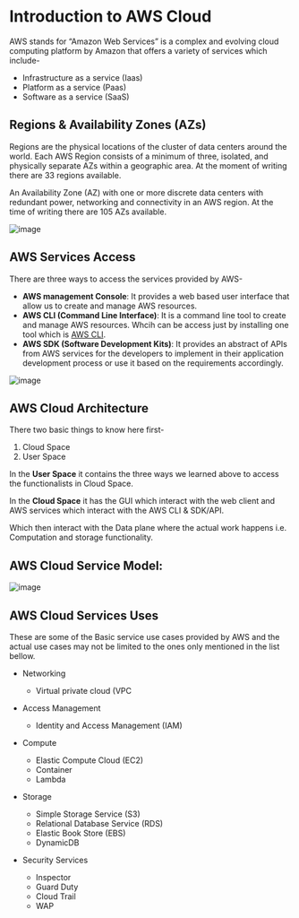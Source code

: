 # Introduction to AWS Cloud

AWS stands for “Amazon Web Services”  is a complex and evolving cloud computing platform by Amazon that offers a variety of services which include-

- Infrastructure as a service (Iaas)
- Platform as a service (Paas)
- Software as a service (SaaS)

## Regions & Availability Zones (AZs)

Regions are the physical locations of the cluster of data centers around the world. Each AWS Region consists of a minimum of three, isolated, and physically separate AZs within a geographic area. At the moment of writing there are 33 regions available.

An Availability Zone (AZ) with one or more discrete data centers with redundant power, networking and connectivity in an AWS region. At the time of writing there are 105 AZs available.

![image](https://github.com/vsang181/AWS-Cloud-Red-Teaming/assets/28651683/3aa9a1ba-f66f-4139-a354-176cae67a2fc)

## AWS Services Access

There are three ways to access the services provided by AWS-

- **AWS management Console**: It provides a web based user interface that allow us to create and manage AWS resources.
- **AWS CLI (Command Line Interface)**: It is a command line tool to create and manage AWS resources. Whcih can be access just by installing one tool which is [AWS CLI](https://docs.aws.amazon.com/cli/latest/userguide/getting-started-install.html).
- **AWS SDK (Software Development Kits)**: It provides an abstract of APIs from AWS services for the developers to implement in their application development process or use it based on the requirements accordingly.

![image](https://github.com/vsang181/AWS-Cloud-Red-Teaming/assets/28651683/6f78a9f4-46a6-4be0-a0f2-61916755aaca)

## AWS Cloud Architecture

There two basic things to know here first-

1. Cloud Space
2. User Space

In the **User Space** it contains the three ways we learned above to access the functionalists in Cloud Space.

In the **Cloud Space** it has the GUI which interact with the web client and AWS services which interact with the AWS CLI & SDK/API.

Which then interact with the Data plane where the actual work happens i.e. Computation and storage functionality.

## AWS Cloud Service Model:

![image](https://github.com/vsang181/AWS-Cloud-Red-Teaming/assets/28651683/42d5605a-11ec-4dfa-96ac-dcf47d6de34f)

## AWS Cloud Services Uses

These are some of the Basic service use cases provided by AWS and the actual use cases may not be limited to the ones only mentioned in the list bellow.

- Networking
  - Virtual private cloud (VPC

- Access Management
  - Identity and Access Management (IAM)
  
- Compute
  - Elastic Compute Cloud (EC2)
  - Container
  - Lambda  
  
- Storage
  - Simple Storage Service (S3)
  - Relational Database Service (RDS)
  - Elastic Book Store (EBS)
  - DynamicDB

- Security Services
  - Inspector
  - Guard Duty
  - Cloud Trail
  - WAP
 
